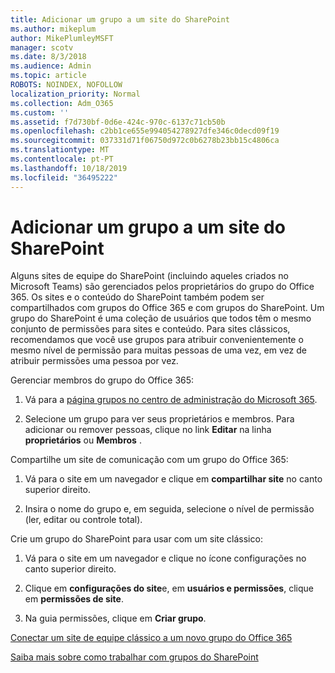 ```yaml
---
title: Adicionar um grupo a um site do SharePoint
ms.author: mikeplum
author: MikePlumleyMSFT
manager: scotv
ms.date: 8/3/2018
ms.audience: Admin
ms.topic: article
ROBOTS: NOINDEX, NOFOLLOW
localization_priority: Normal
ms.collection: Adm_O365
ms.custom: ''
ms.assetid: f7d730bf-0d6e-424c-970c-6137c71cb50b
ms.openlocfilehash: c2bb1ce655e994054278927dfe346c0decd09f19
ms.sourcegitcommit: 037331d71f06750d972c0b6278b23bb15c4806ca
ms.translationtype: MT
ms.contentlocale: pt-PT
ms.lasthandoff: 10/18/2019
ms.locfileid: "36495222"
---
```

# <a name="add-a-group-to-a-sharepoint-site"></a>Adicionar um grupo a um site do SharePoint

Alguns sites de equipe do SharePoint (incluindo aqueles criados no Microsoft Teams) são gerenciados pelos proprietários do grupo do Office 365. Os sites e o conteúdo do SharePoint também podem ser compartilhados com grupos do Office 365 e com grupos do SharePoint. Um grupo do SharePoint é uma coleção de usuários que todos têm o mesmo conjunto de permissões para sites e conteúdo. Para sites clássicos, recomendamos que você use grupos para atribuir convenientemente o mesmo nível de permissão para muitas pessoas de uma vez, em vez de atribuir permissões uma pessoa por vez.
  
Gerenciar membros do grupo do Office 365:
  
1. Vá para a [página grupos no centro de administração do Microsoft 365](https://portal.office.com/adminportal/home#/groups).
    
2. Selecione um grupo para ver seus proprietários e membros. Para adicionar ou remover pessoas, clique no link **Editar** na linha **proprietários** ou **Membros** . 
    
Compartilhe um site de comunicação com um grupo do Office 365:
  
1. Vá para o site em um navegador e clique em **compartilhar site** no canto superior direito. 
    
2. Insira o nome do grupo e, em seguida, selecione o nível de permissão (ler, editar ou controle total).
    
Crie um grupo do SharePoint para usar com um site clássico:
  
1. Vá para o site em um navegador e clique no ícone configurações no canto superior direito.
    
2. Clique em **configurações do site**e, em **usuários e permissões**, clique em **permissões de site**.
    
3. Na guia permissões, clique em **Criar grupo**.
    
[Conectar um site de equipe clássico a um novo grupo do Office 365](https://go.microsoft.com/fwlink/?linkid=2008654)
  
[Saiba mais sobre como trabalhar com grupos do SharePoint](https://go.microsoft.com/fwlink/?linkid=874658)
  

